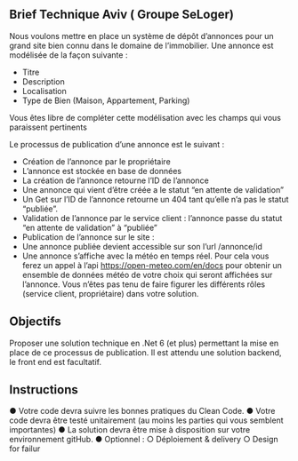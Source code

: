 ﻿## Brief Technique Aviv ( Groupe SeLoger)


Nous voulons mettre en place un système de dépôt d’annonces pour un grand site bien
connu dans le domaine de l’immobilier.
Une annonce est modélisée de la façon suivante :
- Titre
- Description
- Localisation
- Type de Bien (Maison, Appartement, Parking)

Vous êtes libre de compléter cette modélisation avec les champs qui vous paraissent
pertinents

Le processus de publication d’une annonce est le suivant :
- Création de l’annonce par le propriétaire
- L’annonce est stockée en base de données
- La création de l’annonce retourne l’ID de l’annonce
- Une annonce qui vient d’être créée a le statut “en attente de validation”
- Un Get sur l’ID de l’annonce retourne un 404 tant qu’elle n’a pas le statut
“publiée”.
- Validation de l’annonce par le service client : l’annonce passe du statut “en attente de
validation” à “publiée”
- Publication de l’annonce sur le site :
- Une annonce publiée devient accessible sur son l’url /annonce/id
- Une annonce s’affiche avec la météo en temps réel. Pour cela vous ferez un
appel à l’api https://open-meteo.com/en/docs pour obtenir un ensemble de
données météo de votre choix qui seront affichées sur l’annonce.
Vous n’êtes pas tenu de faire figurer les différents rôles (service client, propriétaire) dans
votre solution.


## Objectifs

Proposer une solution technique en .Net 6 (et plus) permettant la mise en place de ce
processus de publication. Il est attendu une solution backend, le front end est facultatif.

## Instructions

● Votre code devra suivre les bonnes pratiques du Clean Code.
● Votre code devra être testé unitairement (au moins les parties qui vous semblent
importantes)
● La solution devra être mise à disposition sur votre environnement gitHub.
● Optionnel :
	○ Déploiement & delivery
	○ Design for failur